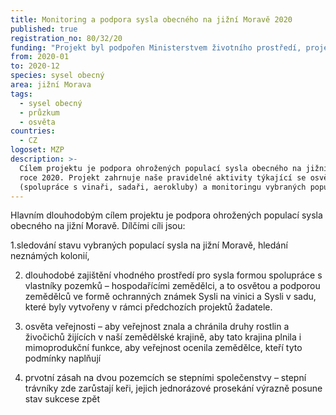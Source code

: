 ```yaml
---
title: Monitoring a podpora sysla obecného na jižní Moravě 2020
published: true
registration_no: 80/32/20
funding: "Projekt byl podpořen Ministerstvem životního prostředí, projekt nemusí vyjadřovat stanoviska MŽP.\r\n\n\r\n\nProgram na podporu projektů nestátních neziskových organizací pro rok 2020 - Podprogram A"
from: 2020-01
to: 2020-12
species: sysel obecný
area: jižní Morava
tags:
  - sysel obecný
  - průzkum
  - osvěta
countries:
  - CZ
logoset: MZP
description: >-
  Cílem projektu je podpora ohrožených populací sysla obecného na jižní Moravě v
  roce 2020. Projekt zahrnuje naše pravidelné aktivity týkající se osvěty
  (spolupráce s vinaři, sadaři, aerokluby) a monitoringu vybraných populací.
---
```

Hlavním dlouhodobým cílem projektu je podpora ohrožených populací sysla obecného na jižní Moravě. Dílčími cíli jsou: 

1.sledování stavu vybraných populací sysla na jižní Moravě, hledání neznámých kolonií, 

2. dlouhodobé zajištění vhodného prostředí pro sysla formou spolupráce s vlastníky pozemků – hospodařícími zemědělci, a to osvětou a podporou zemědělců ve formě ochranných známek Sysli na vinici a Sysli v sadu, které byly vytvořeny v rámci předchozích projektů žadatele. 

3. osvěta veřejnosti – aby veřejnost znala a chránila druhy rostlin a živočichů žijících v naší zemědělské krajině, aby tato krajina plnila i mimoprodukční funkce, aby veřejnost ocenila zemědělce, kteří tyto podmínky naplňují

4. prvotní zásah na dvou pozemcích se stepními společenstvy – stepní trávníky zde zarůstají keři, jejich jednorázové prosekání výrazně posune stav sukcese zpět
